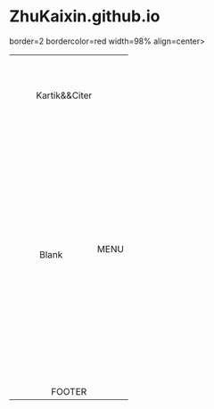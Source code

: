 # ZhuKaixin.github.io
<!DOCTYPE html>
<html>
<head>
</head>
<body>
<table>border=2 bordercolor=red width=98% align=center>
  <tr><td align=center colspan=2>
    <br><br><br>
    Kartik&&Citer
    <br><br><br>
    </td></tr>
  </tr><td width=70% align=center>
  <br><br><br><br><br><br><br><br><br><br><br>
           Blank
  <br><br><br><br><br><br><br><br><br><br><br>
  </td><td width=30% align=center>
            MENU
  </td></tr>
  <tr><td align=center colspan=3><br>
    FOOTER
    <br></td></tr>
  </table>
  
</body>
</html>
